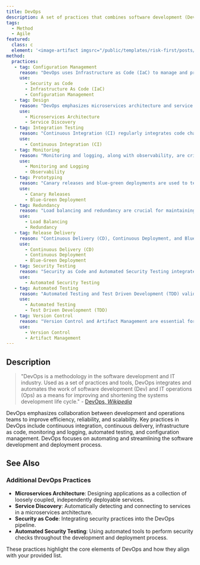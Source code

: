 ```yaml
---
title: DevOps
description: A set of practices that combines software development (Dev) and IT operations (Ops) to shorten the development lifecycle and provide continuous delivery with high software quality.
tags: 
  - Method
  - Agile
featured: 
  class: c
  element: '<image-artifact imgsrc="/public/templates/risk-first/posts/devops.svg">DevOps</image-artifact>'
method:
  practices:
   - tag: Configuration Management
     reason: "DevOps uses Infrastructure as Code (IaC) to manage and provision computing infrastructure through machine-readable scripts."
     use:
       - Security as Code
       - Infrastructure As Code (IaC)
       - Configuration Management
   - tag: Design
     reason: "DevOps emphasizes microservices architecture and service discovery to improve scalability and reliability."
     use:
       - Microservices Architecture
       - Service Discovery
   - tag: Integration Testing
     reason: "Continuous Integration (CI) regularly integrates code changes into a shared repository to detect and fix problems early."
     use:
       - Continuous Integration (CI)
   - tag: Monitoring
     reason: "Monitoring and logging, along with observability, are critical for identifying issues and opportunities for improvement in DevOps."
     use:
       - Monitoring and Logging
       - Observability
   - tag: Prototyping
     reason: "Canary releases and blue-green deployments are used to test new features in a controlled manner."
     use:
       - Canary Releases
       - Blue-Green Deployment
   - tag: Redundancy
     reason: "Load balancing and redundancy are crucial for maintaining uptime in a DevOps environment."
     use:
       - Load Balancing
       - Redundancy
   - tag: Release Delivery
     reason: "Continuous Delivery (CD), Continuous Deployment, and Blue-Green Deployment ensure smooth and frequent releases."
     use:
       - Continuous Delivery (CD)
       - Continuous Deployment
       - Blue-Green Deployment
   - tag: Security Testing
     reason: "Security as Code and Automated Security Testing integrate security practices into the DevOps pipeline."
     use:
       - Automated Security Testing
   - tag: Automated Testing
     reason: "Automated Testing and Test Driven Development (TDD) validate code changes to ensure they work as expected."
     use:
       - Automated Testing
       - Test Driven Development (TDD)
   - tag: Version Control
     reason: "Version Control and Artifact Management are essential for managing code and builds in DevOps."
     use:
       - Version Control
       - Artifact Management
---
```


<MethodIntro details={frontMatter} /> 

## Description

> "DevOps is a methodology in the software development and IT industry. Used as a set of practices and tools, DevOps integrates and automates the work of software development (Dev) and IT operations (Ops) as a means for improving and shortening the systems development life cycle." - [DevOps, _Wikipedia_](https://en.wikipedia.org/wiki/DevOps)

DevOps emphasizes collaboration between development and operations teams to improve efficiency, reliability, and scalability. Key practices in DevOps include continuous integration, continuous delivery, infrastructure as code, monitoring and logging, automated testing, and configuration management. DevOps focuses on automating and streamlining the software development and deployment process.

## See Also

<TagList tag="DevOps" />

### Additional DevOps Practices

- **Microservices Architecture**: Designing applications as a collection of loosely coupled, independently deployable services.
- **Service Discovery**: Automatically detecting and connecting to services in a microservices architecture.
- **Security as Code**: Integrating security practices into the DevOps pipeline.
- **Automated Security Testing**: Using automated tools to perform security checks throughout the development and deployment process.

These practices highlight the core elements of DevOps and how they align with your provided list.
